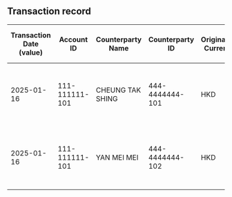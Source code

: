 ## Transaction record
| Transaction Date (value) | Account ID | Counterparty Name | Counterparty ID | Originating Currency | Originating Amount | Debit Credit Indicator | Beneficiary Bank Raw | Originator Bank Raw | Beneficiary Name | Originator Account Number | Transaction Type Source | Transaction Code Description | Sending Bank Account Number | Sending Bank Address | Converted Amount | Fraud payment |
| --- | --- | --- | --- | --- | --- | --- | --- | --- | --- | --- | --- | --- | --- | --- | --- | --- |
| 2025-01-16 | 111-111111-101 | CHEUNG TAK SHING | 444-4444444-101 | HKD | 100000 | C | Hang Seng Bank Ltd. | The Hongkong and Shanghai Banking Corporation Limited | CHAN TAI MAN | 444-4444444-101 | CWTF | Default transaction | NaN | The Hongkong and Shanghai Banking Corporation Limited HK | NaN | 1 |
| 2025-01-16 | 111-111111-101 | YAN MEI MEI | 444-4444444-102 | HKD | 100000 | C | Hang Seng Bank Ltd. | The Hongkong and Shanghai Banking Corporation Limited | CHAN TAI MAN | 444-4444444-102 | CWTF | Default transaction | NaN | The Hongkong and Shanghai Banking Corporation Limited HK | NaN | 2 |